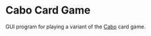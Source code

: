# Cabo Card Game

GUI program for playing a variant of the [Cabo](https://en.wikipedia.org/wiki/Cabo_(game)) card game.

